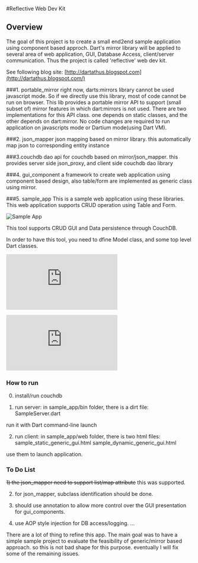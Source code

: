 #Reflective Web Dev Kit

## Overview ##

The goal of this project is to create a small end2end sample application using component based approch.
Dart's mirror library will be applied to several area of web application, GUI, Database Access, client/server communication.
Thus the project is called 'reflective' web dev kit.

See following blog site:
[http://dartathus.blogspot.com](http://dartathus.blogspot.com/)

###1. portable_mirror
right now, darts:mirrors library cannot be used javascript mode. So if we directly use this library, most of code cannot be run on browser.
This lib provides a portable mirror API to support (small subset of) mirror features in which dart:mirrors is not used. 
There are two implementations for this API class. one depends on static classes, and the other depends on dart:mirror. 
No code changes are required to run application on javascripts mode or Dartium mode(using Dart VM). 

###2. json_mapper
json mapping based on mirror library. this automatically map json to corresponding entity instance

###3.couchdb
dao api for couchdb based on mirror/json_mapper. this provides server side json_proxy, and client side couchdb dao library

###4. gui_component
a framework to create web application using component based design, also table/form are implemented as generic class using mirror.

###5. sample_app
This is a sample web application using these libraries.
This web application supports CRUD operation using Table and Form.

![Sample App](https://raw.github.com/calathus/reflective_web_dev_kit/master/doc/sample_app2.png)

This tool supports CRUD GUI and Data persistence through CouchDB.

In order to have this tool, you need to dfine Model class, and some top level Dart classes.

![Model class](https://raw.github.com/calathus/reflective_web_dev_kit/master/sample_app/lib/src/models.dart)

![CRUD class](https://raw.github.com/calathus/reflective_web_dev_kit/master/sample_app/web/sample_common_generic_gui.dart)

### How to run ##
0) install/run couchdb

1) run server:
in sample_app/bin folder, there is a dirt file:
SampleServer.dart

run it with Dart command-line launch

2) run client:
in sample_app/web folder, there is two html files:
sample_static_generic_gui.html
sample_dynamic_generic_gui.html

use them to launch application.


### To Do List ##
~~1) the json_mapper need to support list/map attribute~~
this was supported.

2) for json_mapper, subclass identification should be done.

3) should use annotation to allow more control over the GUI presentation for gui_components.
4) use AOP style injection for DB access/logging.
...

There are a lot of thing to refine this app.
The main goal was to have a simple sample project to evaluate the feasibility of generic/mirror based approach.
so this is not bad shape for this purpose.
eventually I will fix some of the remaining issues.

